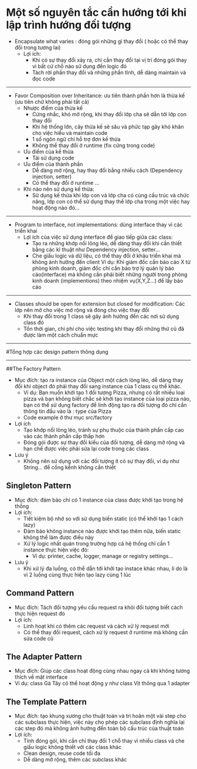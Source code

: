 # Một số nguyên tắc cần hướng tới khi lập trình hướng đối tượng
* Encapsulate what varies : đóng gói những gì thay đổi ( hoặc có thể thay đổi trong tương lai)
  * Lợi ích:
    * Khi có sự thay đổi xảy ra, chỉ cần thay đổi tại vị trí đóng gói thay vì bất cứ chỗ nào sử dụng đến logic đó
    * Tách rời phần thay đổi và những phần tĩnh, dễ dàng maintain và đọc code
-------
* Favor Composition over Inheritance: ưu tiên thành phần hơn là thừa kế (ưu tiên chữ không phải tất cả)
  * Nhược điểm của thừa kế
    * Cứng nhắc, khó mở rộng, khi thay đổi lớp cha sẽ dẫn tới lớp con thay đổi
    * Khi hệ thống lớn, cây thừa kế sẽ sâu và phức tạp gây khó khăn cho việc hiểu và maintain code
    * 1 số ngôn ngữ chỉ hỗ trợ đơn kế thừa
    * Không thể thay đổi ở runtime (fix cứng trong code)
  * Ưu điểm của kế thừa
    * Tái sử dụng code
  * Ưu điểm của thành phần
    * Dễ dàng mở rộng, hay thay đổi bằng nhiều cách (Dependency injection, setter)
    * Có thể thay đổi ở runtime
    ...
  * Khi nào nên sử dụng kế thừa:
    * Sử dụng kế thừa khi lớp con và lớp cha có cùng cấu trúc và chức năng,
    lớp con có thể sử dụng thay thế lớp cha trong một việc hay hoạt động nào đó...
----
* Program to interface, not implementations: dùng interface thay vì các triển khai
  * Lợi ích của việc sử dụng interface để giao tiếp giữa các class:
    * Tạo ra những khớp nối lỏng lẻo, dễ dàng thay đổi khi cần thiết
    bằng các kĩ thuật như Dependency injection, setter...
    * Che giấu logic và dữ liệu, có thể thay đổi ở khâu triển khai mà không ảnh hưởng đến client
  Ví dụ: Khi giám đốc cần báo cáo X từ phòng kinh doanh, giám đốc chỉ cần bảo trợ lý quản lý báo cáo(interface) 
    mà không cần phải biết những người trong phòng kinh doanh (implementions) theo nhiệm vụ(X,Y,Z...) để lấy báo cáo
----
* Classes should be open for extension but closed for modification: Các lớp nên mở cho việc mở rộng và đóng cho việc thay đổi
  * Khi thay đổi trong 1 class sẽ gây ảnh hưởng đến các nơi sử dụng class đó
  * Tốn thời gian, chi phí cho việc testing khi thay đổi những thứ cũ đã được làm một cách chuẩn mực
----
#Tổng hợp các design pattern thông dụng

--------------------------------

##The Factory Pattern
* Mục đích: tạo ra instance của Object một cách lỏng lẻo, dễ dàng thay đổi khi object đó phải thay đổi sang instance
của 1 class cụ thể khác.
  * Ví dụ: Bạn muốn khởi tạo 1 đối tượng Pizza, nhưng có rất nhiều loại pizza và bạn không biết chắc sẽ khởi tạo instance của loại pizza nào, bạn có thể sử dụng 
  factory để linh động tạo ra đối tượng đó chỉ cần thông tin đầu vào là : type của Pizza
  * Code example ở thư mục src/factory
* Lợi ích
  * Tạo khớp nối lỏng lẻo, tránh sự phụ thuộc của thành phần cấp cao vào các thành phần cấp thấp hơn
  * Đóng gói được sự thay đổi kiểu của đối tượng, dễ dàng mở rộng và hạn chế được việc phải 
  sửa lại code trong các class
* Lưu ý
  * Không nên sử dụng với các đối tượng ít có sự thay đổi, ví dụ như String... 
  để cồng kềnh không cần thiết 


## Singleton Pattern
* Mục đích: đảm bảo chỉ có 1 instance của class được khởi tạo trong hệ thống
* Lợi ích:
  * Tiết kiệm bộ nhớ so với sử dụng biến static (có thể khởi tạo 1 cách lazy)
  * Đảm bảo không instance nào được khởi tạo thêm nữa, biến static không thể làm được điều này
  * Xử lý logic nhất quán trong trường hợp cả hệ thống chỉ cần 1 instance thực hiện việc đó:
    * Ví dụ: printer, cache, logger, manage or registry settings...
* Lưu ý
  * Khi xử lý đa luồng, có thể dẫn tới khởi tạo instace khác nhau, lí do là vì 2 luồng cùng thực hiện tạo lazy cùng 1 lúc
  
## Command Pattern
* Mục đích: Tách đối tượng yêu cầu request ra khỏi đối tượng biết cách thực hiện request đó
* Lợi ích:
  * Linh hoạt khi có thêm các request và cách xử lý request mới 
  * Có thể thay đổi request, cách xử lý request ở runtime mà không cần sửa code cũ

## The Adapter Pattern
* Mục đích: Giúp các class hoạt động cùng nhau ngay cả khi không tương thích về mặt interface
* Ví dụ: class Gà Tây có thể hoạt động y như class Vịt thông qua 1 adapter

## The Template Pattern
* Mục đích: tạo khung xương cho thuật toán và trì hoãn một vài step cho các subclass thực hiện, việc này cho phép 
các subclass định nghĩa lại các step đó mà không ảnh hưởng đến toàn bộ cấu trúc của thuật toán
* Lợi ích:
  * Tính đóng gói, khi cần chỉ thay đổi 1 chỗ thay vì nhiều class và che giấu logic không thiết với các class khác
  * Clean design, reuse code tối đa
  * Dễ dàng mở rộng, thêm các subclass khác